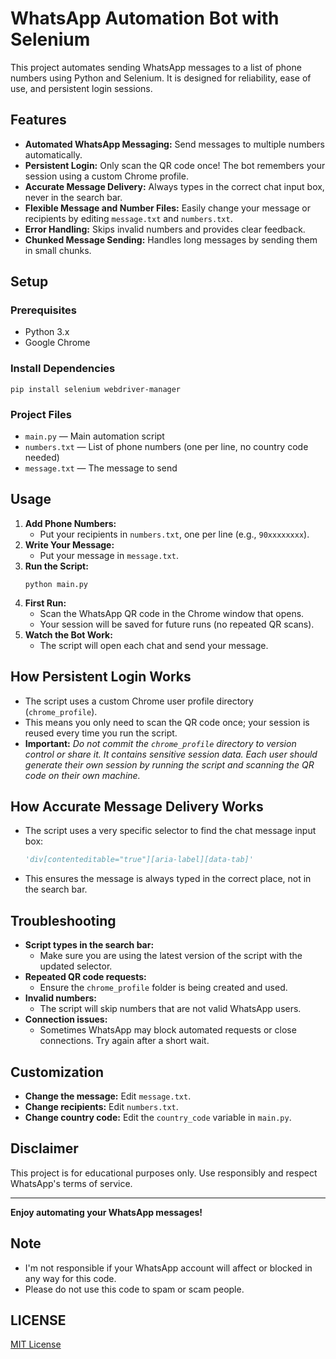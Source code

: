 # WhatsApp Automation Bot with Selenium

This project automates sending WhatsApp messages to a list of phone numbers using Python and Selenium. It is designed for reliability, ease of use, and persistent login sessions.

## Features

- **Automated WhatsApp Messaging:** Send messages to multiple numbers automatically.
- **Persistent Login:** Only scan the QR code once! The bot remembers your session using a custom Chrome profile.
- **Accurate Message Delivery:** Always types in the correct chat input box, never in the search bar.
- **Flexible Message and Number Files:** Easily change your message or recipients by editing `message.txt` and `numbers.txt`.
- **Error Handling:** Skips invalid numbers and provides clear feedback.
- **Chunked Message Sending:** Handles long messages by sending them in small chunks.

## Setup

### Prerequisites

- Python 3.x
- Google Chrome

### Install Dependencies

```
pip install selenium webdriver-manager
```

### Project Files

- `main.py` — Main automation script
- `numbers.txt` — List of phone numbers (one per line, no country code needed)
- `message.txt` — The message to send

## Usage

1. **Add Phone Numbers:**
   - Put your recipients in `numbers.txt`, one per line (e.g., `90xxxxxxxx`).
2. **Write Your Message:**
   - Put your message in `message.txt`.
3. **Run the Script:**
   ```
   python main.py
   ```
4. **First Run:**
   - Scan the WhatsApp QR code in the Chrome window that opens.
   - Your session will be saved for future runs (no repeated QR scans).
5. **Watch the Bot Work:**
   - The script will open each chat and send your message.

## How Persistent Login Works

- The script uses a custom Chrome user profile directory (`chrome_profile`).
- This means you only need to scan the QR code once; your session is reused every time you run the script.
- **Important:** _Do not commit the `chrome_profile` directory to version control or share it. It contains sensitive session data. Each user should generate their own session by running the script and scanning the QR code on their own machine._

## How Accurate Message Delivery Works

- The script uses a very specific selector to find the chat message input box:
  ```python
  'div[contenteditable="true"][aria-label][data-tab]'
  ```
- This ensures the message is always typed in the correct place, not in the search bar.

## Troubleshooting

- **Script types in the search bar:**
  - Make sure you are using the latest version of the script with the updated selector.
- **Repeated QR code requests:**
  - Ensure the `chrome_profile` folder is being created and used.
- **Invalid numbers:**
  - The script will skip numbers that are not valid WhatsApp users.
- **Connection issues:**
  - Sometimes WhatsApp may block automated requests or close connections. Try again after a short wait.

## Customization

- **Change the message:** Edit `message.txt`.
- **Change recipients:** Edit `numbers.txt`.
- **Change country code:** Edit the `country_code` variable in `main.py`.

## Disclaimer

This project is for educational purposes only. Use responsibly and respect WhatsApp's terms of service.

---

**Enjoy automating your WhatsApp messages!**

## Note

- I'm not responsible if your WhatsApp account will affect or blocked in any way for this code.
- Please do not use this code to spam or scam people.

## LICENSE

[MIT License](./LICENSE)
